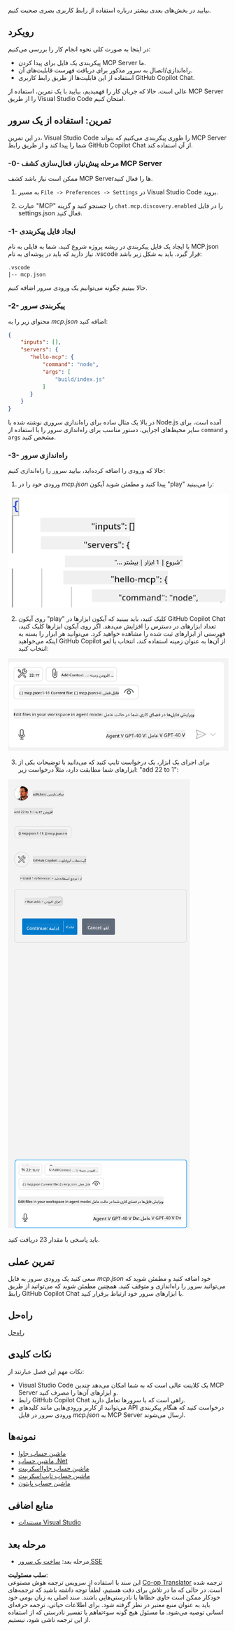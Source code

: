 <!--
CO_OP_TRANSLATOR_METADATA:
{
  "original_hash": "54e9ffc5dba01afcb8880a9949fd1881",
  "translation_date": "2025-07-13T19:23:41+00:00",
  "source_file": "03-GettingStarted/04-vscode/README.md",
  "language_code": "fa"
}
-->
بیایید در بخش‌های بعدی بیشتر درباره استفاده از رابط کاربری بصری صحبت کنیم.

## رویکرد

در اینجا به صورت کلی نحوه انجام کار را بررسی می‌کنیم:

- پیکربندی یک فایل برای پیدا کردن MCP Server ما.
- راه‌اندازی/اتصال به سرور مذکور برای دریافت فهرست قابلیت‌های آن.
- استفاده از این قابلیت‌ها از طریق رابط کاربری GitHub Copilot Chat.

عالی است، حالا که جریان کار را فهمیدیم، بیایید با یک تمرین، استفاده از MCP Server را از طریق Visual Studio Code امتحان کنیم.

## تمرین: استفاده از یک سرور

در این تمرین، Visual Studio Code را طوری پیکربندی می‌کنیم که بتواند MCP Server شما را پیدا کند و از طریق رابط GitHub Copilot Chat از آن استفاده کند.

### -0- مرحله پیش‌نیاز، فعال‌سازی کشف MCP Server

ممکن است نیاز باشد کشف MCP Serverها را فعال کنید.

1. به مسیر `File -> Preferences -> Settings` در Visual Studio Code بروید.

2. عبارت "MCP" را جستجو کنید و گزینه `chat.mcp.discovery.enabled` را در فایل settings.json فعال کنید.

### -1- ایجاد فایل پیکربندی

با ایجاد یک فایل پیکربندی در ریشه پروژه شروع کنید، شما به فایلی به نام MCP.json نیاز دارید که باید در پوشه‌ای به نام .vscode قرار گیرد. باید به شکل زیر باشد:

```text
.vscode
|-- mcp.json
```

حالا ببینیم چگونه می‌توانیم یک ورودی سرور اضافه کنیم.

### -2- پیکربندی سرور

محتوای زیر را به *mcp.json* اضافه کنید:

```json
{
    "inputs": [],
    "servers": {
       "hello-mcp": {
           "command": "node",
           "args": [
               "build/index.js"
           ]
       }
    }
}
```

در بالا یک مثال ساده برای راه‌اندازی سروری نوشته شده با Node.js آمده است، برای سایر محیط‌های اجرایی، دستور مناسب برای راه‌اندازی سرور را با استفاده از `command` و `args` مشخص کنید.

### -3- راه‌اندازی سرور

حالا که ورودی را اضافه کرده‌اید، بیایید سرور را راه‌اندازی کنیم:

1. ورودی خود را در *mcp.json* پیدا کنید و مطمئن شوید آیکون "play" را می‌بینید:

  ![راه‌اندازی سرور در Visual Studio Code](../../../../translated_images/vscode-start-server.8e3c986612e3555de47e5b1e37b2f3020457eeb6a206568570fd74a17e3796ad.fa.png)  

2. روی آیکون "play" کلیک کنید، باید ببینید که آیکون ابزارها در GitHub Copilot Chat تعداد ابزارهای در دسترس را افزایش می‌دهد. اگر روی آیکون ابزارها کلیک کنید، فهرستی از ابزارهای ثبت شده را مشاهده خواهید کرد. می‌توانید هر ابزار را بسته به اینکه می‌خواهید GitHub Copilot از آن‌ها به عنوان زمینه استفاده کند، انتخاب یا لغو انتخاب کنید:

  ![ابزارها در Visual Studio Code](../../../../translated_images/vscode-tool.0b3bbea2fb7d8c26ddf573cad15ef654e55302a323267d8ee6bd742fe7df7fed.fa.png)

3. برای اجرای یک ابزار، یک درخواست تایپ کنید که می‌دانید با توضیحات یکی از ابزارهای شما مطابقت دارد، مثلاً درخواست زیر: "add 22 to 1":

  ![اجرای ابزار از GitHub Copilot](../../../../translated_images/vscode-agent.d5a0e0b897331060518fe3f13907677ef52b879db98c64d68a38338608f3751e.fa.png)

  باید پاسخی با مقدار 23 دریافت کنید.

## تمرین عملی

سعی کنید یک ورودی سرور به فایل *mcp.json* خود اضافه کنید و مطمئن شوید که می‌توانید سرور را راه‌اندازی و متوقف کنید. همچنین مطمئن شوید که می‌توانید از طریق رابط GitHub Copilot Chat با ابزارهای سرور خود ارتباط برقرار کنید.

## راه‌حل

[راه‌حل](./solution/README.md)

## نکات کلیدی

نکات مهم این فصل عبارتند از:

- Visual Studio Code یک کلاینت عالی است که به شما امکان می‌دهد چندین MCP Server و ابزارهای آن‌ها را مصرف کنید.
- رابط GitHub Copilot Chat راهی است که با سرورها تعامل دارید.
- می‌توانید از کاربر ورودی‌هایی مانند کلیدهای API درخواست کنید که هنگام پیکربندی ورودی سرور در فایل *mcp.json* به MCP Server ارسال می‌شوند.

## نمونه‌ها

- [ماشین حساب جاوا](../samples/java/calculator/README.md)
- [ماشین حساب .Net](../../../../03-GettingStarted/samples/csharp)
- [ماشین حساب جاوااسکریپت](../samples/javascript/README.md)
- [ماشین حساب تایپ‌اسکریپت](../samples/typescript/README.md)
- [ماشین حساب پایتون](../../../../03-GettingStarted/samples/python)

## منابع اضافی

- [مستندات Visual Studio](https://code.visualstudio.com/docs/copilot/chat/mcp-servers)

## مرحله بعد

- مرحله بعد: [ساخت یک سرور SSE](../05-sse-server/README.md)

**سلب مسئولیت**:  
این سند با استفاده از سرویس ترجمه هوش مصنوعی [Co-op Translator](https://github.com/Azure/co-op-translator) ترجمه شده است. در حالی که ما در تلاش برای دقت هستیم، لطفاً توجه داشته باشید که ترجمه‌های خودکار ممکن است حاوی خطاها یا نادرستی‌هایی باشند. سند اصلی به زبان بومی خود باید به عنوان منبع معتبر در نظر گرفته شود. برای اطلاعات حیاتی، ترجمه حرفه‌ای انسانی توصیه می‌شود. ما مسئول هیچ گونه سوءتفاهم یا تفسیر نادرستی که از استفاده از این ترجمه ناشی شود، نیستیم.
